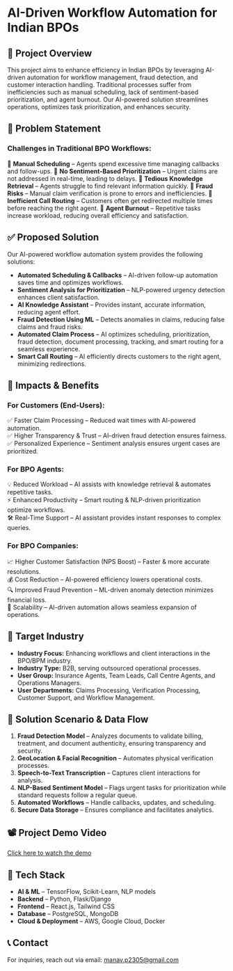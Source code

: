 # AI-Driven Workflow Automation for Indian BPOs

## 📌 Project Overview
This project aims to enhance efficiency in Indian BPOs by leveraging AI-driven automation for workflow management, fraud detection, and customer interaction handling. Traditional processes suffer from inefficiencies such as manual scheduling, lack of sentiment-based prioritization, and agent burnout. Our AI-powered solution streamlines operations, optimizes task prioritization, and enhances security.

## 🚨 Problem Statement
### Challenges in Traditional BPO Workflows:
🔴 **Manual Scheduling** – Agents spend excessive time managing callbacks and follow-ups.
🔴 **No Sentiment-Based Prioritization** – Urgent claims are not addressed in real-time, leading to delays.
🔴 **Tedious Knowledge Retrieval** – Agents struggle to find relevant information quickly.
🔴 **Fraud Risks** – Manual claim verification is prone to errors and inefficiencies.
🔴 **Inefficient Call Routing** – Customers often get redirected multiple times before reaching the right agent.
🔴 **Agent Burnout** – Repetitive tasks increase workload, reducing overall efficiency and satisfaction.

## ✅ Proposed Solution
Our AI-powered workflow automation system provides the following solutions:
- **Automated Scheduling & Callbacks** – AI-driven follow-up automation saves time and optimizes workflows.
- **Sentiment Analysis for Prioritization** – NLP-powered urgency detection enhances client satisfaction.
- **AI Knowledge Assistant** – Provides instant, accurate information, reducing agent effort.
- **Fraud Detection Using ML** – Detects anomalies in claims, reducing false claims and fraud risks.
- **Automated Claim Process** – AI optimizes scheduling, prioritization, fraud detection, document processing, tracking, and smart routing for a seamless experience.
- **Smart Call Routing** – AI efficiently directs customers to the right agent, minimizing redirections.

## 🎯 Impacts & Benefits
### **For Customers (End-Users):**
✅ Faster Claim Processing – Reduced wait times with AI-powered automation.  
✅ Higher Transparency & Trust – AI-driven fraud detection ensures fairness.  
✅ Personalized Experience – Sentiment analysis ensures urgent cases are prioritized.  

### **For BPO Agents:**
💡 Reduced Workload – AI assists with knowledge retrieval & automates repetitive tasks.  
⚡ Enhanced Productivity – Smart routing & NLP-driven prioritization optimize workflows.  
🛠️ Real-Time Support – AI assistant provides instant responses to complex queries.  

### **For BPO Companies:**
📈 Higher Customer Satisfaction (NPS Boost) – Faster & more accurate resolutions.  
💰 Cost Reduction – AI-powered efficiency lowers operational costs.  
🔍 Improved Fraud Prevention – ML-driven anomaly detection minimizes financial loss.  
🚀 Scalability – AI-driven automation allows seamless expansion of operations.  

## 🏢 Target Industry
- **Industry Focus:** Enhancing workflows and client interactions in the BPO/BPM industry.
- **Industry Type:** B2B, serving outsourced operational processes.
- **User Group:** Insurance Agents, Team Leads, Call Centre Agents, and Operations Managers.
- **User Departments:** Claims Processing, Verification Processing, Customer Support, and Workflow Management.

## 🔄 Solution Scenario & Data Flow
1. **Fraud Detection Model** – Analyzes documents to validate billing, treatment, and document authenticity, ensuring transparency and security.
2. **GeoLocation & Facial Recognition** – Automates physical verification processes.
3. **Speech-to-Text Transcription** – Captures client interactions for analysis.
4. **NLP-Based Sentiment Model** – Flags urgent tasks for prioritization while standard requests follow a regular queue.
5. **Automated Workflows** – Handle callbacks, updates, and scheduling.
6. **Secure Data Storage** – Ensures compliance and facilitates analytics.

## 📽️ Project Demo Video
[Click here to watch the demo](https://drive.google.com/file/d/1j0QR-N6qQTFoONBBAQBOdANhrSqovajk/view?usp=sharing)

## 🔧 Tech Stack
- **AI & ML** – TensorFlow, Scikit-Learn, NLP models
- **Backend** – Python, Flask/Django
- **Frontend** – React.js, Tailwind CSS
- **Database** – PostgreSQL, MongoDB
- **Cloud & Deployment** – AWS, Google Cloud, Docker

## 📞 Contact
For inquiries, reach out via email: [manav.p2305@gmail.com](mailto:manav.p2305@gmail.com)

